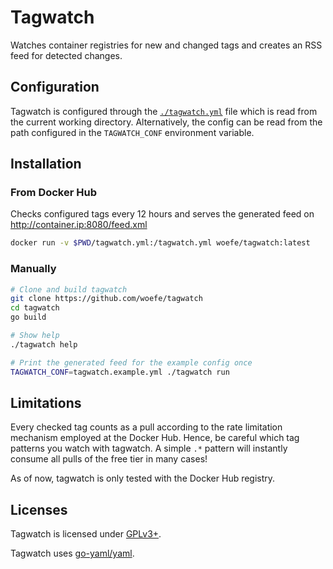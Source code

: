 # Tagwatch

Watches container registries for new and changed tags and creates an RSS feed for detected changes.

## Configuration
Tagwatch is configured through the [`./tagwatch.yml`](./tagwatch.example.yml) file which is read from the current working directory.
Alternatively, the config can be read from the path configured in the `TAGWATCH_CONF` environment variable.

## Installation
### From Docker Hub
Checks configured tags every 12 hours and serves the generated feed on http://container.ip:8080/feed.xml
```bash
docker run -v $PWD/tagwatch.yml:/tagwatch.yml woefe/tagwatch:latest
```

### Manually
```bash
# Clone and build tagwatch
git clone https://github.com/woefe/tagwatch
cd tagwatch
go build

# Show help
./tagwatch help

# Print the generated feed for the example config once
TAGWATCH_CONF=tagwatch.example.yml ./tagwatch run
```

## Limitations
Every checked tag counts as a pull according to the rate limitation mechanism employed at the Docker Hub.
Hence, be careful which tag patterns you watch with tagwatch.
A simple `.*` pattern will instantly consume all pulls of the free tier in many cases!

As of now, tagwatch is only tested with the Docker Hub registry.

## Licenses
Tagwatch is licensed under [GPLv3+](./COPYING).

Tagwatch uses [go-yaml/yaml](https://github.com/go-yaml/yaml/tree/v2).
